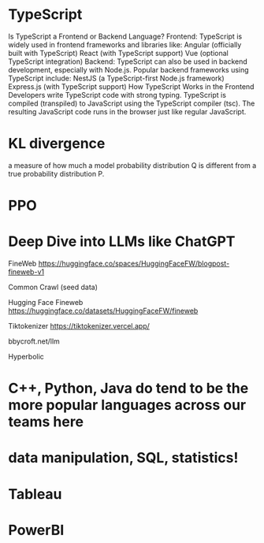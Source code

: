 # TypeScript

Is TypeScript a Frontend or Backend Language?
Frontend: TypeScript is widely used in frontend frameworks and libraries like:
Angular (officially built with TypeScript)
React (with TypeScript support)
Vue (optional TypeScript integration)
Backend: TypeScript can also be used in backend development, especially with Node.js. Popular backend frameworks using TypeScript include:
NestJS (a TypeScript-first Node.js framework)
Express.js (with TypeScript support)
How TypeScript Works in the Frontend
Developers write TypeScript code with strong typing.
TypeScript is compiled (transpiled) to JavaScript using the TypeScript compiler (tsc).
The resulting JavaScript code runs in the browser just like regular JavaScript.


# KL divergence

 a measure of how much a model probability distribution Q is different from a true probability distribution P.


 # PPO




 # Deep Dive into LLMs like ChatGPT

 FineWeb
 https://huggingface.co/spaces/HuggingFaceFW/blogpost-fineweb-v1

 Common Crawl (seed data)

 Hugging Face Fineweb  https://huggingface.co/datasets/HuggingFaceFW/fineweb

 Tiktokenizer  https://tiktokenizer.vercel.app/

 bbycroft.net/llm

 Hyperbolic



 # C++, Python, Java do tend to be the more popular languages across our teams here


 # data manipulation, SQL, statistics!


 # Tableau


 # PowerBI

 #
